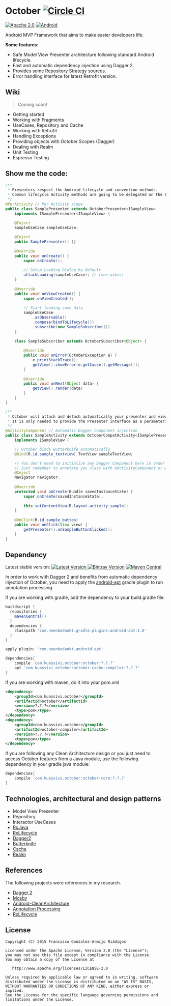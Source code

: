 # October [![Circle CI](https://circleci.com/gh/kuassivi/October/tree/master.svg?style=svg)](https://circleci.com/gh/kuassivi/October/tree/master)
[![Apache 2.0](https://img.shields.io/hexpm/l/plug.svg)](http://www.apache.org/licenses/LICENSE-2.0) [![Android](https://img.shields.io/badge/platform-android-green.svg)](http://developer.android.com/index.html)

Android MVP Framework that aims to make easier developers life.


**Some features:**

  - Safe Model View Presenter architecture following standard Android lifecycle.
  - Fast and automatic dependency injection using Dagger 2.
  - Provides some Repository Strategy sources.
  - Error handling interface for latest Retrofit version.
  
## Wiki

> Coming soon!

  - Getting started
  - Working with Fragments
  - UseCases, Repository and Cache
  - Working with Retrofit
  - Handling Exceptions
  - Providing objects with October Scopes (Dagger)
  - Dealing with Realm
  - Unit Testing
  - Espresso Testing

  
## Show me the code:

```java
/**
 * Presenters respect the Android lifecycle and convention methods.
 * Common lifecycle Activity methods are going to be delegated on the Presenter by October.
 */
@PerActivity // Per Activity scope
public class SamplePresenter extends OctoberPresenter<ISampleView> 
    implements ISamplePresenter<ISampleView> {

    @Inject
    SampleUseCase sampleUseCase;
    
    @Inject
    public SamplePresenter() {}
    
    @Override
    public void onCreate() {
        super.onCreate();
        
        // Setup Loading Dialog by default
        attachLoading(sampleUseCase); // (see wikis)
    }
    
    @Override
    public void onViewCreated() {
        super.onViewCreated();
        
        // Start loading some data
        sampleUseCase
            .asObservable()
            .compose(bindToLifecycle())
            .subscribe(new SampleSubscriber())
    }
    
    class SampleSubscriber extends OctoberSubscriber<Object> {
    
        @Override
        public void onError(OctoberException e) {
            e.printStackTrace();
            getView().showError(e.getCause().getMessage());
        }
    
        @Override
        public void onNext(Object data) {
            getView().render(data)
        }
    }
}
```

```java
/**
 * October will attach and detach automatically your presenter and view respectively.
 * It is only needed to provide the Presenter interface as a parameterized type.
 */
@ActivityComponent // Automatic Dagger component injection
public class SampleActivity extends OctoberCompatActivity<ISamplePresenter> 
    implements ISampleView {

    // October binds Butterknife automatically
    @Bind(R.id.sample_textview) TextView sampleTextView;

    // You don't need to initialize any Dagger Component here in order to inject
    // Just remember to annotate you class with @ActivityComponent or @FragmentComponent
    @Inject
    Navigator navigator;
    
    @Override
    protected void onCreate(Bundle savedInstanceState) {
        super.onCreate(savedInstanceState);
        
        this.setContentView(R.layout.activity_sample);
    }
    
    @OnClick(R.id.sample_button)
    public void onClick(View view) {
        getPresenter().onSampleButtonClicked();
    }
}
```


## Dependency

Latest stable version: 
[![Latest Version](https://api.bintray.com/packages/kuassivi/maven/october/images/download.svg) ](https://bintray.com/kuassivi/maven/october/_latestVersion) [![Bintray Version](https://img.shields.io/bintray/v/kuassivi/maven/october.svg)](http://jcenter.bintray.com/com/kuassivi/october/october/) [![Maven Central](https://img.shields.io/maven-central/v/com.kuassivi.october/october.svg)]()

In order to work with Dagger 2 and benefits from automatic dependency injection of October, 
you need to apply the [android-apt] gradle plugin to run annotation processing.

If you are working with gradle, add the dependency to your build.gradle file:
```groovy
buildscript {
  repositories {
    mavenCentral()
  }
  dependencies {
    classpath 'com.neenbedankt.gradle.plugins:android-apt:1.8'
  }
}

apply plugin: 'com.neenbedankt.android-apt'

dependencies{
    compile 'com.kuassivi.october:october:?.?.?'
    apt 'com.kuassivi.october:october-cache-compiler:?.?.?'
}
```

If you are working with maven, do it into your pom.xml
```xml
<dependency>
    <groupId>com.kuassivi.october</groupId>
    <artifactId>october</artifactId>
    <version>?.?.?</version>
    <type>pom</type>
</dependency>
<dependency>
    <groupId>com.kuassivi.october</groupId>
    <artifactId>october-compiler</artifactId>
    <version>?.?.?</version>
    <type>pom</type>
</dependency>
```

If you are following any Clean Architecture design or you just need to access October features from a Java module, 
use the following dependency in your gradle java module:
```groovy
dependencies{
    compile 'com.kuassivi.october:october-core:?.?.?'
}
```


## Technologies, architectural and design patterns

  - Model View Presenter
  - Repository
  - Interactor UseCases
  - [RxJava](https://github.com/ReactiveX/RxJava)
  - [RxLifecycle](https://github.com/trello/RxLifecycle)
  - [Dagger2](http://google.github.io/dagger/)
  - [Butterknife](https://github.com/JakeWharton/butterknife)
  - [Cache](https://github.com/kuassivi/RepositoryCache)
  - [Realm](https://github.com/realm/realm-java)


## References

The following projects were references in my research.

  - [Dagger 2](http://google.github.io/dagger/)
  - [Mosby](https://github.com/sockeqwe/mosby)
  - [Android-CleanArchitecture](https://github.com/android10/Android-CleanArchitecture)
  - [Annotation Processing](http://hannesdorfmann.com/annotation-processing/annotationprocessing101)
  - [RxLifecycle](https://github.com/trello/RxLifecycle)

 
## License

    Copyright (C) 2015 Francisco Gonzalez-Armijo Riádigos

    Licensed under the Apache License, Version 2.0 (the "License");
    you may not use this file except in compliance with the License.
    You may obtain a copy of the License at

       http://www.apache.org/licenses/LICENSE-2.0

    Unless required by applicable law or agreed to in writing, software
    distributed under the License is distributed on an "AS IS" BASIS,
    WITHOUT WARRANTIES OR CONDITIONS OF ANY KIND, either express or implied.
    See the License for the specific language governing permissions and
    limitations under the License.


[android-apt]: https://bitbucket.org/hvisser/android-apt
